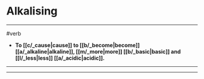 # Alkalising
---
#verb
- **To [[c/_cause|cause]] to [[b/_become|become]] [[a/_alkaline|alkaline]], [[m/_more|more]] [[b/_basic|basic]] and [[l/_less|less]] [[a/_acidic|acidic]].**
---
---
